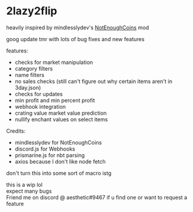 # 2lazy2flip
heavily inspired by mindlesslydev's [NotEnoughCoins](https://github.com/mindlesslydev/NotEnoughCoins) mod  

goog update tmr with lots of bug fixes and new features   

features:
- checks for market manipulation
- category filters 
- name filters
- no sales checks (still can't figure out why certain items aren't in 3day.json)
- checks for updates 
- min profit and min percent profit
- webhook integration
- crating value market value prediction 
- nullify enchant values on select items

Credits:
- mindlesslydev for NotEnoughCoins
- discord.js for Webhooks
- prismarine.js for nbt parsing
- axios because I don't like node fetch

don't turn this into some sort of macro istg

this is a wip lol  
expect many bugs  
Friend me on discord @ aesthetic#9467 if u find one or want to request a feature

